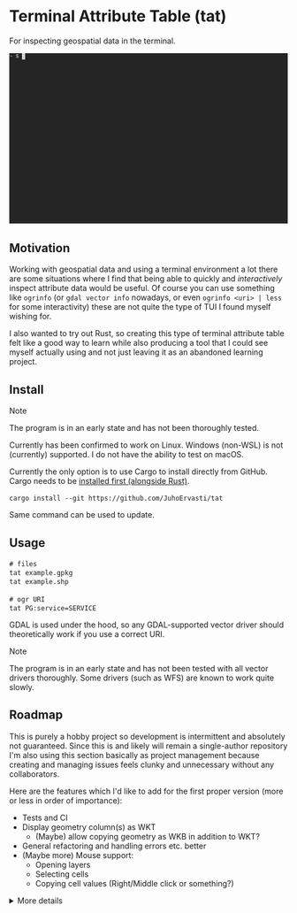 # Terminal Attribute Table (tat)

For inspecting geospatial data in the terminal.

![](img/demo.gif)

## Motivation

Working with geospatial data and using a terminal environment a lot there are some situations
where I find that being able to quickly and _interactively_ inspect attribute data would be useful.
Of course you can use something like `ogrinfo` (or `gdal vector info` nowadays, or even
`ogrinfo <uri> | less` for some interactivity) these are not quite the type of TUI I found myself
wishing for.

I also wanted to try out Rust, so creating this type of terminal attribute table felt like a good
way to learn while also producing a tool that I could see myself actually using and not just leaving
it as an abandoned learning project.

## Install

> [!NOTE]
> The program is in an early state and has not been thoroughly tested.

Currently has been confirmed to work on Linux. Windows (non-WSL) is not (currently) supported.
I do not have the ability to test on macOS.

Currently the only option is to use Cargo to install directly from GitHub.
Cargo needs to be [installed first (alongside Rust)](https://doc.rust-lang.org/cargo/getting-started/installation.html).

```shell
cargo install --git https://github.com/JuhoErvasti/tat
```

Same command can be used to update.

## Usage

```shell
# files
tat example.gpkg
tat example.shp

# ogr URI
tat PG:service=SERVICE
```

GDAL is used under the hood, so any GDAL-supported vector driver should theoretically work if
you use a correct URI.

> [!NOTE]
> The program is in an early state and has not been tested with all vector drivers thoroughly.
> Some drivers (such as WFS) are known to work quite slowly.

## Roadmap

This is purely a hobby project so development is intermittent and absolutely not guaranteed.
Since this is and likely will remain a single-author repository I'm also using this section
basically as project management because creating and managing issues feels clunky and unnecessary
without any collaborators.

Here are the features which I'd like to add for the first proper version (more or less in order of importance):

- Tests and CI
- Display geometry column(s) as WKT
  - (Maybe) allow copying geometry as WKB in addition to WKT?
- General refactoring and handling errors etc. better
- (Maybe more) Mouse support:
  - Opening layers
  - Selecting cells
  - Copying cell values (Right/Middle click or something?)

<details>
<summary>More details</summary>

  Following are features which I've thought of but aren't top priority.

  Most important:
  - Optimize performance
    - Some drivers such as csv and WFS are extremely slow even with a fairly small number of features

  Maybe:
  - Some support for looking at raster metadata (not displaying raster itself, similar to `gdalinfo`)?
  - Ability to select a whole feature in the attribute table
    - (Maybe) allow selecting multiple features?
    - (Maybe) copy it/them as GeoJSON/GML(?)
  - Allow exporting dataset as a GeoPackage
    - (Maybe) as any ogr-supported driver
    - (Maybe) allow selecting which layers are exported
    - (Maybe) if selecting features are implemented, export only those features

  Unlikely:
  - Raster attribute tables
  - Some way of displaying geometries as other whan WKT/WKB
    - Probably best bet would be to render the geometry as a temporary image and display it using [viuer](https://github.com/atanunq/viuer)
    - However, this would be a significant undertaking and the actual utility of it is fairly minimal
    - But it would be pretty cool

  Extremely unlikely:
  - Editing of any kind, the main impetus for developing this tool is to just inspect data

  Wontfix:
  - ~~(Maybe) jumping to specific cell?~~
    - I figure there's really no clean solution for this that would be actually convenient

  <details>
  <summary>Completed</summary>

    - Fix issues with some layers not opening in the table
    - Improve performance on large layers (only render what can be seen)
      - Improve performance on opening large layers
    - Fit columns differently so not all are crammed into the table, instead allow browsing them
    - Show FID in table
      - Fix issue with the bottom-most rows not showing
    - Fix issue when attempting navigation on an empty layer
    - Fix issue "Error browsing database for PostGIS Raster tables" when attempting to open with PostGIS driver
    - Fix weird issue with shapefile not being correctly read and (probably?) stderr output from gdal being printed all over the place
      - The worst of it is fixed by setting an error handler for gdal, which currently does nothing special. This is obviously not the best solution,
      maybe we collect the errors and add a pop-up widget to show a log of them or something like that?
    - Show scrollbars for the layer list and the table
      - Also a scrollbar for the columns. Or some other visual indicator when not every column is shown
    - Allow copying value from cell
    - Allow inspecting long attributes better, maybe in a pop-up
    - Allow browsing the dataset / layerinfo blocks if the text overflows
    - Distinguish the "Feature" column more clearly
    - Visual polish
    - Display preview table in Main Menu
    - Jumping to specific FID
    - Some kind of feedback when a value has been copied to the clipboard (or copying failed for that matter)
    - Mouse support:
      - At least:
        - scrolling table
      - Maybe:
        - scrolling text/layer list contents
  </details>
</details>
